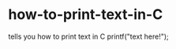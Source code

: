 how-to-print-text-in-C
======================

tells you how to print text in C
printf("text here!");
